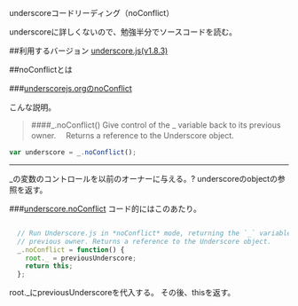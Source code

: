 underscoreコードリーディング（noConflict）

underscoreに詳しくないので、勉強半分でソースコードを読む。



##利用するバージョン
[underscore.js(v1.8.3)](https://github.com/jashkenas/underscore/tree/1.8.3)


##noConflictとは


###[underscorejs.orgのnoConflict](http://underscorejs.org/#noConflict)

こんな説明。
>####_.noConflict() 
>Give control of the _ variable back to its previous owner.　
>Returns a reference to the Underscore object.

```javascript
var underscore = _.noConflict();
```

------------- 
_の変数のコントロールを以前のオーナーに与える。?
underscoreのobjectの参照を返す。

###[underscore.noConflict](https://github.com/jashkenas/underscore/blob/1.8.3/underscore.js#L1274)
コード的にはこのあたり。

```javascript

  // Run Underscore.js in *noConflict* mode, returning the `_` variable to its
  // previous owner. Returns a reference to the Underscore object.
  _.noConflict = function() {
    root._ = previousUnderscore;
    return this;
  };

```

root._にpreviousUnderscoreを代入する。
その後、thisを返す。
